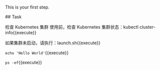 This is your first step.

## Task

检查 Kubernetes 集群
使用前，检查 Kubernetes 集群状态：kubectl cluster-info{{execute}}

如果集群未启动，请执行：launch.sh{{execute}}

`echo 'Hello World'`{{execute}}

`ps -ef`{{execute}}
